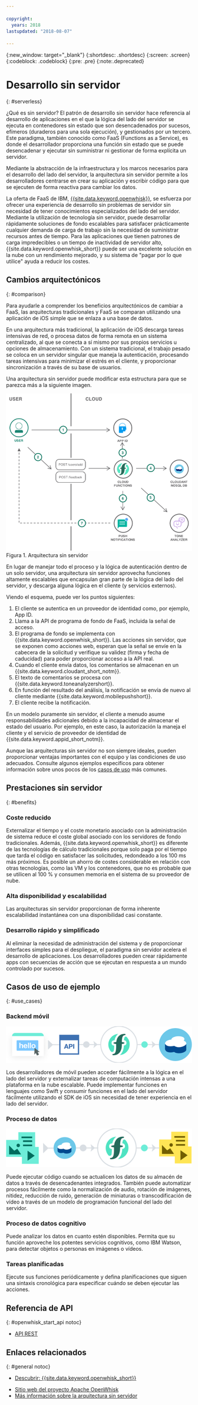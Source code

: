 ```yaml
---

copyright:
  years: 2018
lastupdated: "2018-08-07"

---
```

{:new_window: target="_blank"}
{:shortdesc: .shortdesc}
{:screen: .screen}
{:codeblock: .codeblock}
{:pre: .pre}
{:note:.deprecated}

# Desarrollo sin servidor
{: #serverless}

¿Qué es sin servidor? El patrón de desarrollo sin servidor hace referencia al desarrollo de aplicaciones en el que la lógica del lado del servidor se ejecuta en contenedores sin estado que son desencadenados por sucesos, efímeros (duraderos para una sola ejecución), y gestionados por un tercero. Este paradigma, también conocido como FaaS (Functions as a Service), es donde el desarrollador proporciona una función sin estado que se puede desencadenar y ejecutar sin suministrar ni gestionar de forma explícita un servidor.

Mediante la abstracción de la infraestructura y los marcos necesarios para el desarrollo del lado del servidor, la arquitectura sin servidor permite a los desarrolladores centrarse en crear su aplicación y escribir código para que se ejecuten de forma reactiva para cambiar los datos.

La oferta de FaaS de IBM, [{{site.data.keyword.openwhisk}}](https://console.bluemix.net/openwhisk/), se esfuerza por ofrecer una experiencia de desarrollo sin problemas de servidor sin necesidad de tener conocimientos especializados del lado del servidor. Mediante la utilización de tecnología sin servidor, puede desarrollar rápidamente soluciones de fondo escalables para satisfacer prácticamente cualquier demanda de carga de trabajo sin la necesidad de suministrar recursos antes de tiempo. Para las aplicaciones que tienen patrones de carga impredecibles o un tiempo de inactividad de servidor alto, {{site.data.keyword.openwhisk_short}} puede ser una excelente solución en la nube con un rendimiento mejorado, y su sistema de "pagar por lo que utilice" ayuda a reducir los costes.

## Cambios arquitectónicos
{: #comparison}

Para ayudarle a comprender los beneficios arquitectónicos de cambiar a FaaS, las arquitecturas tradicionales y FaaS se comparan utilizando una aplicación de iOS simple que se enlaza a una base de datos.

En una arquitectura más tradicional, la aplicación de iOS descarga tareas intensivas de red, o procesa datos de forma remota en un sistema centralizado, al que se conecta a sí mismo por sus propios servicios u opciones de almacenamiento. Con un sistema tradicional, el trabajo pesado se coloca en un servidor singular que maneja la autenticación, procesando tareas intensivas para minimizar el estrés en el cliente, y proporcionar sincronización a través de su base de usuarios.

Una arquitectura sin servidor puede modificar esta estructura para que se parezca más a la siguiente imagen.

![](./images/Architecture.png) Figura 1. Arquitectura sin servidor

En lugar de manejar todo el proceso y la lógica de autenticación dentro de un solo servidor, una arquitectura sin servidor aprovecha funciones altamente escalables que encapsulan gran parte de la lógica del lado del servidor, y descarga alguna lógica en el cliente (y servicios externos).

Viendo el esquema, puede ver los puntos siguientes:

1. El cliente se autentica en un proveedor de identidad como, por ejemplo, App ID.
2. Llama a la API de programa de fondo de FaaS, incluida la señal de acceso.
3. El programa de fondo se implementa con {{site.data.keyword.openwhisk_short}}. Las acciones sin servidor, que se exponen como acciones web, esperan que la señal se envíe en la cabecera de la solicitud y verifique su validez (firma y fecha de caducidad) para poder proporcionar acceso a la API real.
4. Cuando el cliente envía datos, los comentarios se almacenan en un {{site.data.keyword.cloudant_short_notm}}.
5. El texto de comentarios se procesa con {{site.data.keyword.toneanalyzershort}}.
6. En función del resultado del análisis, la notificación se envía de nuevo al cliente mediante {{site.data.keyword.mobilepushshort}}.
7. El cliente recibe la notificación.

En un modelo puramente sin servidor, el cliente a menudo asume responsabilidades adicionales debido a la incapacidad de almacenar el estado del usuario. Por ejemplo, en este caso, la autorización la maneja el cliente y el servicio de proveedor de identidad de {{site.data.keyword.appid_short_notm}}.

Aunque las arquitecturas sin servidor no son siempre ideales, pueden proporcionar ventajas importantes con el equipo y las condiciones de uso adecuados. Consulte algunos ejemplos específicos para obtener información sobre unos pocos de los [casos de uso](#use_cases) más comunes.

## Prestaciones sin servidor
{: #benefits}

### Coste reducido

Externalizar el tiempo y el coste monetario asociado con la administración de sistema reduce el coste global asociado con los servidores de fondo tradicionales. Además, {{site.data.keyword.openwhisk_short}} es diferente de las tecnologías de cálculo tradicionales porque solo paga por el tiempo que tarda el código en satisfacer las solicitudes, redondeado a los 100 ms más próximos. Es posible un ahorro de costes considerable en relación con otras tecnologías, como las VM y los contenedores, que no es probable que se utilicen al 100 % y consumen memoria en el sistema de su proveedor de nube.

### Alta disponibilidad y escalabilidad

Las arquitecturas sin servidor proporcionan de forma inherente escalabilidad instantánea con una disponibilidad casi constante.

### Desarrollo rápido y simplificado

Al eliminar la necesidad de administración del sistema y de proporcionar interfaces simples para el despliegue, el paradigma sin servidor acelera el desarrollo de aplicaciones. Los desarrolladores pueden crear rápidamente apps con secuencias de acción que se ejecutan en respuesta a un mundo controlado por sucesos.

## Casos de uso de ejemplo
{: #use_cases}

### Backend móvil
![](./images/cloud-functions-rest-api-trigger.png)

Los desarrolladores de móvil pueden acceder fácilmente a la lógica en el lado del servidor y externalizar tareas de computación intensas a una plataforma en la nube escalable. Puede implementar funciones en lenguajes como Swift y consumir funciones en el lado del servidor fácilmente utilizando el SDK de iOS sin necesidad de tener experiencia en el lado del servidor.

### Proceso de datos

![](./images/cloud-functions-cloudant-trigger.png)

Puede ejecutar código cuando se actualicen los datos de su almacén de datos a través de desencadenantes integrados. También puede automatizar procesos fácilmente como la normalización de audio, rotación de imágenes, nitidez, reducción de ruido, generación de miniaturas o transcodificación de vídeo a través de un modelo de programación funcional del lado del servidor.

### Proceso de datos cognitivo

Puede analizar los datos en cuanto estén disponibles. Permita que su función aproveche los potentes servicios cognitivos, como IBM Watson, para detectar objetos o personas en imágenes o vídeos.

### Tareas planificadas

Ejecute sus funciones periódicamente y defina planificaciones que siguen una sintaxis cronológica para especificar cuándo se deben ejecutar las acciones.

## Referencia de API
{: #openwhisk_start_api notoc}

<!-- * [REST API Documentation](./openwhisk_reference.html#openwhisk_ref_restapi)-->
* [API REST](https://console.{DomainName}/apidocs/98)

## Enlaces relacionados
{: #general notoc}

* [Descubrir: {{site.data.keyword.openwhisk_short}}](http://www.ibm.com/cloud-computing/bluemix/openwhisk/)
<!-- redirects to link above * [{{site.data.keyword.openwhisk_short}} on IBM developerWorks](https://developer.ibm.com/openwhisk/)-->
* [Sitio web del proyecto Apache OpenWhisk](http://openwhisk.org)
* [Más información sobre la arquitectura sin servidor](https://martinfowler.com/articles/serverless.html)
